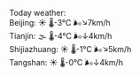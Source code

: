 Today weather:  
Beijing: ☀️   🌡️-3°C 🌬️↘7km/h  
Tianjin: 🌫  🌡️-4°C 🌬️↓4km/h  
Shijiazhuang: ☀️   🌡️-1°C 🌬️↘5km/h  
Tangshan: ☀️   🌡️-0°C 🌬️↓4km/h  
